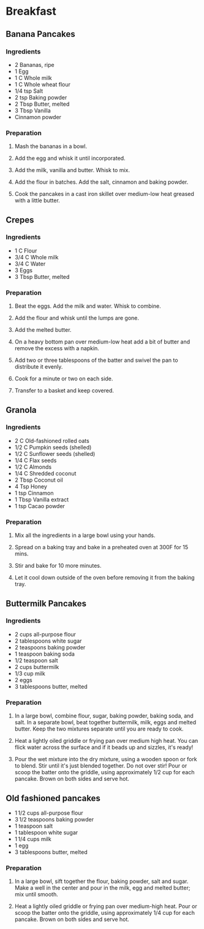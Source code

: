 # Breakfast

<div style="page-break-after: always; visibility: hidden"></div>


## <a name="Banana Pancakes"></a> Banana Pancakes

### Ingredients

* 2 Bananas, ripe
* 1 Egg
* 1 C Whole milk
* 1 C Whole wheat flour
* 1/4 tsp Salt
* 2 tsp Baking powder
* 2 Tbsp Butter, melted
* 3 Tbsp Vanilla
* Cinnamon powder

### Preparation

1. Mash the bananas in a bowl.

1. Add the egg and whisk it until incorporated.

1. Add the milk, vanilla and butter. Whisk to mix.

1. Add the flour in batches. Add the salt, cinnamon and baking powder.

1. Cook the pancakes in a cast iron skillet over medium-low heat greased with a little butter.


<div style="page-break-after: always; visibility: hidden"></div>


## <a name="Crepes"></a> Crepes

### Ingredients

* 1 C Flour
* 3/4 C Whole milk
* 3/4 C Water
* 3 Eggs
* 3 Tbsp Butter, melted

### Preparation

1. Beat the eggs. Add the milk and water. Whisk to combine.

1. Add the flour and whisk until the lumps are gone.

1. Add the melted butter.

1. On a heavy bottom pan over medium-low heat add a bit of butter and remove the excess with a napkin.

1. Add two or three tablespoons of the batter and swivel the pan to distribute it evenly.

1. Cook for a minute or two on each side.

1. Transfer to a basket and keep covered.


<div style="page-break-after: always; visibility: hidden"></div>


## <a name="Granola"></a> Granola

### Ingredients

* 2 C Old-fashioned rolled oats
* 1/2 C Pumpkin seeds (shelled)
* 1/2 C Sunflower seeds (shelled)
* 1/4 C Flax seeds
* 1/2 C Almonds
* 1/4 C Shredded coconut
* 2 Tbsp Coconut oil
* 4 Tsp Honey
* 1 tsp Cinnamon
* 1 Tbsp Vanilla extract
* 1 tsp Cacao powder

### Preparation

1. Mix all the ingredients in a large bowl using your hands.

1. Spread on a baking tray and bake in a preheated oven at 300F for 15 mins.

1. Stir and bake for 10 more minutes.

1. Let it cool down outside of the oven before removing it from the baking tray.


<div style="page-break-after: always; visibility: hidden"></div>


## <a name="Buttermilk Pancakes"></a> Buttermilk Pancakes

### Ingredients

* 2 cups all-purpose flour
* 2 tablespoons white sugar
* 2 teaspoons baking powder
* 1 teaspoon baking soda
* 1/2 teaspoon salt
* 2 cups buttermilk
* 1/3 cup milk
* 2 eggs
* 3 tablespoons butter, melted

### Preparation

1. In a large bowl, combine flour, sugar, baking powder, baking soda, and salt. In a separate bowl, beat together buttermilk, milk, eggs and melted butter. Keep the two mixtures separate until you are ready to cook.

1. Heat a lightly oiled griddle or frying pan over medium high heat. You can flick water across the surface and if it beads up and sizzles, it's ready!

1. Pour the wet mixture into the dry mixture, using a wooden spoon or fork to blend. Stir until it's just blended together. Do not over stir! Pour or scoop the batter onto the griddle, using approximately 1/2 cup for each pancake. Brown on both sides and serve hot.


<div style="page-break-after: always; visibility: hidden"></div>


## <a name="Old fashioned pancakes"></a> Old fashioned pancakes

* 1 1/2 cups all-purpose flour
* 3 1/2 teaspoons baking powder
* 1 teaspoon salt
* 1 tablespoon white sugar
* 1 1/4 cups milk
* 1 egg
* 3 tablespoons butter, melted

### Preparation

1. In a large bowl, sift together the flour, baking powder, salt and sugar. Make a well in the center and pour in the milk, egg and melted butter; mix until smooth.

1. Heat a lightly oiled griddle or frying pan over medium-high heat. Pour or scoop the batter onto the griddle, using approximately 1/4 cup for each pancake. Brown on both sides and serve hot.


<div style="page-break-after: always; visibility: hidden"></div>
